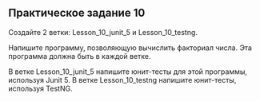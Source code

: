 ## Практическое задание 10
Создайте 2 ветки: Lesson_10_junit_5 и Lesson_10_testng.

Напишите программу, позволяющую вычислить факториал числа. Эта программа должна быть в каждой ветке.

В ветке Lesson_10_junit_5 напишите юнит-тесты для этой программы, используя Junit 5.
В ветке Lesson_10_testng  напишите юнит-тесты, используя TestNG.